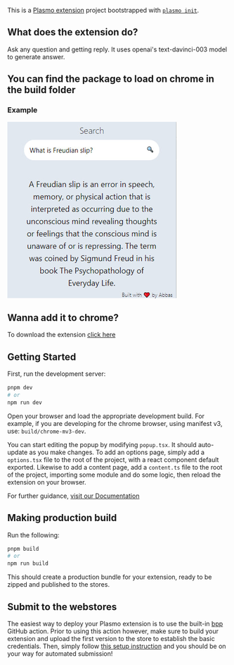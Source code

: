 This is a [Plasmo extension](https://docs.plasmo.com/) project bootstrapped with [`plasmo init`](https://www.npmjs.com/package/plasmo).

## What does the extension do?
Ask any question and getting reply. It uses openai's text-davinci-003 model to generate answer.

## You can find the package to load on chrome in the build folder

### Example
![What is Freudian slip?](./assets/example-freudian-slip.jpg)

## Wanna add it to chrome? 
To download the extension [click here](/Ask%20me%20anything.crx)

## Getting Started

First, run the development server:

```bash
pnpm dev
# or
npm run dev
```

Open your browser and load the appropriate development build. For example, if you are developing for the chrome browser, using manifest v3, use: `build/chrome-mv3-dev`.

You can start editing the popup by modifying `popup.tsx`. It should auto-update as you make changes. To add an options page, simply add a `options.tsx` file to the root of the project, with a react component default exported. Likewise to add a content page, add a `content.ts` file to the root of the project, importing some module and do some logic, then reload the extension on your browser.

For further guidance, [visit our Documentation](https://docs.plasmo.com/)

## Making production build

Run the following:

```bash
pnpm build
# or
npm run build
```

This should create a production bundle for your extension, ready to be zipped and published to the stores.

## Submit to the webstores

The easiest way to deploy your Plasmo extension is to use the built-in [bpp](https://bpp.browser.market) GitHub action. Prior to using this action however, make sure to build your extension and upload the first version to the store to establish the basic credentials. Then, simply follow [this setup instruction](https://docs.plasmo.com/framework/workflows/submit) and you should be on your way for automated submission!
